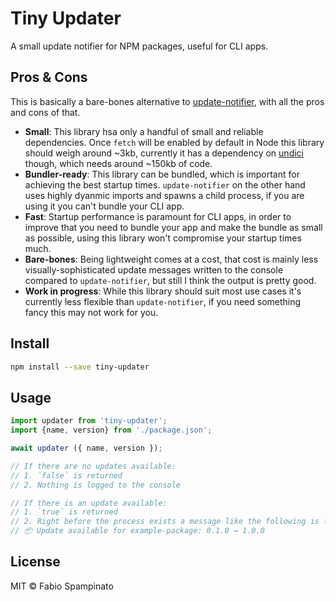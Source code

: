 # Tiny Updater

A small update notifier for NPM packages, useful for CLI apps.

## Pros & Cons

This is basically a bare-bones alternative to [update-notifier](https://github.com/yeoman/update-notifier), with all the pros and cons of that.

- **Small**: This library hsa only a handful of small and reliable dependencies. Once `fetch` will be enabled by default in Node this library should weigh around ~3kb, currently it has a dependency on [undici](https://github.com/nodejs/undici) though, which needs around ~150kb of code.
- **Bundler-ready**: This library can be bundled, which is important for achieving the best startup times. `update-notifier` on the other hand uses highly dyanmic imports and spawns a child process, if you are using it you can't bundle your CLI app.
- **Fast**: Startup performance is paramount for CLI apps, in order to improve that you need to bundle your app and make the bundle as small as possible, using this library won't compromise your startup times much.
- **Bare-bones**: Being lightweight comes at a cost, that cost is mainly less visually-sophisticated update messages written to the console compared to `update-notifier`, but still I think the output is pretty good.
- **Work in progress**: While this library should suit most use cases it's currently less flexible than `update-notifier`, if you need something fancy this may not work for you.

## Install

```sh
npm install --save tiny-updater
```

## Usage

```ts
import updater from 'tiny-updater';
import {name, version} from './package.json';

await updater ({ name, version });

// If there are no updates available:
// 1. `false` is returned
// 2. Nothing is logged to the console

// If there is an update available:
// 1. `true` is returned
// 2. Right before the process exists a message like the following is logged to the console:
// 📦 Update available for example-package: 0.1.0 → 1.0.0
```

## License

MIT © Fabio Spampinato
